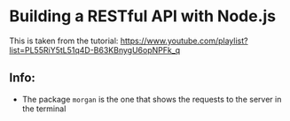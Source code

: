# Building a RESTful API with Node.js

This is taken from the tutorial: https://www.youtube.com/playlist?list=PL55RiY5tL51q4D-B63KBnygU6opNPFk_q

## Info:

- The package `morgan` is the one that shows the requests to the server in the terminal
